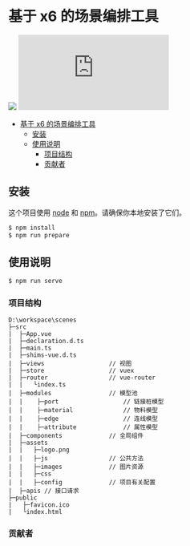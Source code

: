 
# 基于 x6 的场景编排工具


[![](https://img.shields.io/badge/git-sceneChoreography-brightgreen?logo=gitlab)](gitlab-url)
[![](https://img.shields.io/badge/node->=14.0.0-brightgreen?logo=Node.js)]()


- [基于 x6 的场景编排工具](#基于-x6-的场景编排工具)
  - [安装](#安装)
  - [使用说明](#使用说明)
    - [项目结构](#项目结构)
    - [贡献者](#贡献者)

## 安装

这个项目使用 [node](http://nodejs.org) 和 [npm](https://npmjs.com)。请确保你本地安装了它们。

```sh
$ npm install
$ npm run prepare
```

## 使用说明

```sh
$ npm run serve
```

### 项目结构
```
D:\workspace\scenes
├─src
|  ├─App.vue
|  ├─declaration.d.ts
|  ├─main.ts
|  ├─shims-vue.d.ts
|  ├─views                  // 视图
|  ├─store                  // vuex
|  ├─router                 // vue-router
|  |   └index.ts
|  ├─modules                // 模型池
|  |    ├─port                  // 链接桩模型
|  |    ├─material              // 物料模型
|  |    ├─edge                  // 连线模型
|  |    ├─attribute             // 属性模型
|  ├─components             // 全局组件
|  ├─assets
|  |   ├─logo.png
|  |   ├─js                 // 公共方法
|  |   ├─images             // 图片资源
|  |   ├─css
|  |   ├─config             // 项目有关配置
|  ├─apis // 接口请求
├─public
|   ├─favicon.ico
|   └index.html
```


### 贡献者



[gitlab-image]: https://git.haier.net/assets/favicon-72a2cad5025aa931d6ea56c3201d1f18e68a8cd39788c7c80d5b2b82aa5143ef.png
[gitlab-url]: https://git.haier.net/iot/haigeek/front_project/sceneChoreography